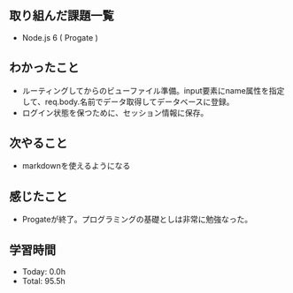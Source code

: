 ## 取り組んだ課題一覧
- Node.js 6 ( Progate )
## わかったこと
- ルーティングしてからのビューファイル準備。input要素にname属性を指定して、req.body.名前でデータ取得してデータベースに登録。
- ログイン状態を保つために、セッション情報に保存。
## 次やること
- markdownを使えるようになる
## 感じたこと
- Progateが終了。プログラミングの基礎としは非常に勉強なった。
## 学習時間
- Today: 0.0h
- Total: 95.5h
